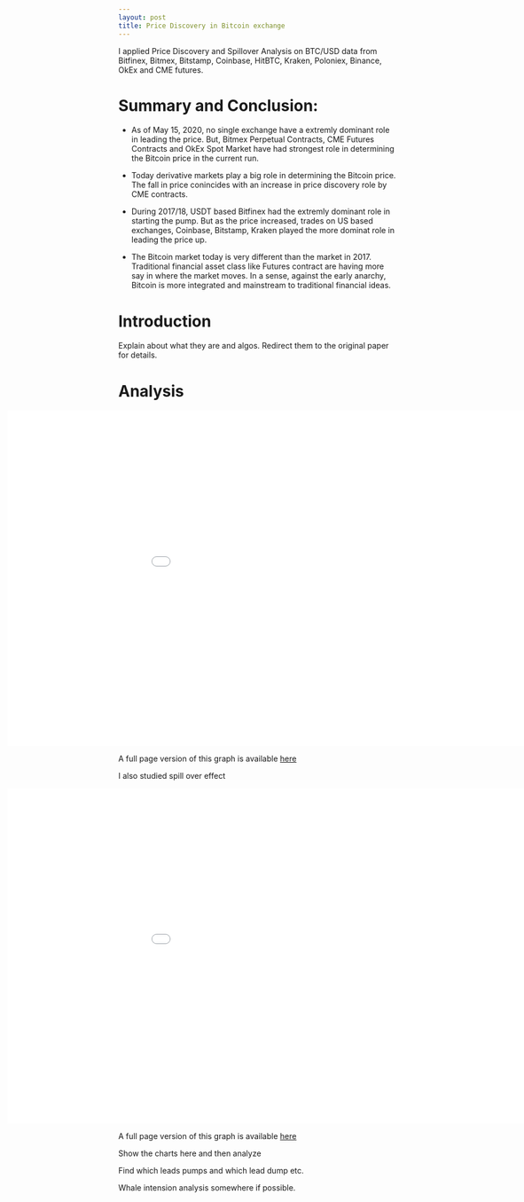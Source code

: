 ```yaml
---
layout: post
title: Price Discovery in Bitcoin exchange
---
```




I applied Price Discovery and Spillover Analysis on BTC/USD data from Bitfinex, Bitmex, Bitstamp, Coinbase, HitBTC, Kraken, Poloniex, Binance, OkEx and CME futures.

<!--more-->

# Summary and Conclusion:

- As of May 15, 2020, no single exchange have a extremly dominant role in leading the price. But, Bitmex Perpetual Contracts, CME Futures Contracts and OkEx Spot Market have had strongest role in determining the Bitcoin price in the current run.

- Today derivative markets play a big role in determining the Bitcoin price. The fall in price conincides with an increase in price discovery role by CME contracts.

- During 2017/18, USDT based Bitfinex had the extremly dominant role in starting the pump. But as the price increased, trades on US based exchanges, Coinbase, Bitstamp, Kraken played the more dominat role in leading the price up.

- The Bitcoin market today is very different than the market in 2017. Traditional financial asset class like Futures contract are having more say in where the market moves. In a sense, against the early anarchy, Bitcoin is more integrated and mainstream to traditional financial ideas. 


# Introduction
Explain about what they are and algos. Redirect them to the original paper for details.



# Analysis

<p>
<iframe frameborder='0' scrolling='no' src='/static/price_discovery.html' class="embed-responsive-item" style="border:none; height: 605px; width: 1120px; margin-left:-200px" ></iframe> 
</p>

A full page version of this graph is available <a href="/static/price_discovery.html">here</a>

I also studied spill over effect

<p>
<iframe frameborder='0' scrolling='no' src='/static/spillover.html' class="embed-responsive-item" style="border:none; height: 605px; width: 1120px; margin-left:-200px" ></iframe> 
</p>

A full page version of this graph is available <a href="/static/spillover.html">here</a>


Show the charts here and then analyze

Find which leads pumps and which lead dump etc.

Whale intension analysis somewhere if possible.